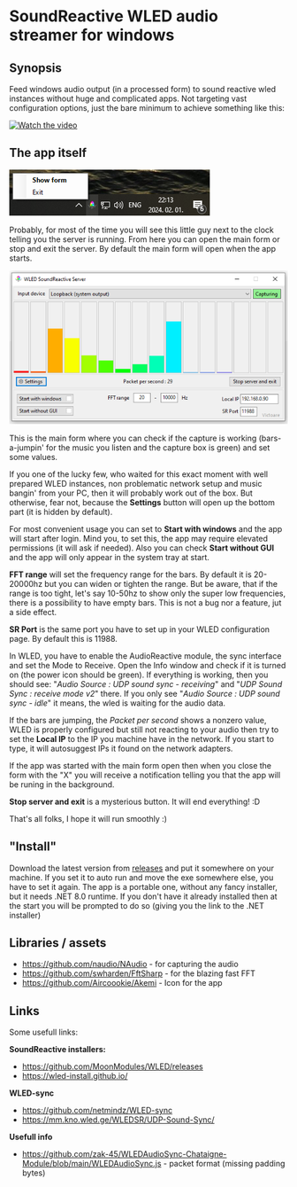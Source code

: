 # SoundReactive WLED audio streamer for windows

## Synopsis

Feed windows audio output (in a processed form) to sound reactive wled instances without huge and complicated apps.  Not targeting vast configuration options, just the bare minimum to achieve something like this:

[![Watch the video](https://img.youtube.com/vi/uMCMXIF_DOo/hqdefault.jpg)](https://www.youtube.com/embed/uMCMXIF_DOo)

## The app itself

![Main form](assets/Screenshots/SysTray.png)

Probably, for most of the time you will see this little guy next to the clock telling you the server is running. From here you can open the main form or stop and exit the server.
By default the main form will open when the app starts.

![Main form](assets/Screenshots/Screenshot_3.png)

This is the main form where you can check if the capture is working (bars-a-jumpin' for the music you listen and the capture box is green) and set some values.

If you one of the lucky few, who waited for this exact moment with well prepared WLED instances, non problematic network setup and music bangin' from your PC, then it will probably work out of the box. 
But otherwise, fear not, because the **Settings** button will open up the bottom part (it is hidden by default).

For most convenient usage you can set to **Start with windows** and the app will start after login. Mind you, to set this, the app may require elevated permissions (it will ask if needed).
Also you can check **Start without GUI** and the app will only appear in the system tray at start.

**FFT range** will set the frequency range for the bars. By default it is 20-20000hz but you can widen or tighten the range. But be aware, that if the range is too tight, let's say 10-50hz to show only the super low frequencies, there is a possibility to have empty bars. This is not a bug nor a feature, jut a side effect.

**SR Port** is the same port you have to set up in your WLED configuration page. By default this is 11988.

In WLED, you have to enable the AudioReactive module, the sync interface and set the Mode to Receive. Open the Info window and check if it is turned on (the power icon should be green). If everything is working, then you should see: "*Audio Source : UDP sound sync - receiving*" and "*UDP Sound Sync : receive mode v2*" there.
If you only see "*Audio Source : UDP sound sync - idle*" it means, the wled is waiting for the audio data.

If the bars are jumping, the *Packet per second* shows a nonzero value, WLED is properly configured but still not reacting to your audio then try to set the **Local IP** to the IP you machine have in the network. If you start to type, it will autosuggest IPs it found on the network adapters.

If the app was started with the main form open then when you close the form with the "X" you will receive a notification telling you that the app will be runing in the background.

**Stop server and exit** is a mysterious button. It will end everything! :D

That's all folks, I hope it will run smoothly :)

## "Install"

Download the latest version from [releases](https://github.com/Victoare/SR-WLED-audio-server-win/releases/latest) and put it somewhere on your machine. If you set it to auto run and move the exe somewhere else, you have to set it again.
The app is a portable one, without any fancy installer, but it needs .NET 8.0 runtime. If you don't have it already installed then at the start you will be prompted to do so (giving you the link to the .NET installer)

## Libraries / assets
- https://github.com/naudio/NAudio - for capturing the audio
- https://github.com/swharden/FftSharp - for the blazing fast FFT
- https://github.com/Aircoookie/Akemi - Icon for the app

## Links
Some usefull links:

**SoundReactive installers:**
- https://github.com/MoonModules/WLED/releases 
- https://wled-install.github.io/ 

**WLED-sync**
- https://github.com/netmindz/WLED-sync
- https://mm.kno.wled.ge/WLEDSR/UDP-Sound-Sync/

**Usefull info**
- https://github.com/zak-45/WLEDAudioSync-Chataigne-Module/blob/main/WLEDAudioSync.js - packet format (missing padding bytes)
